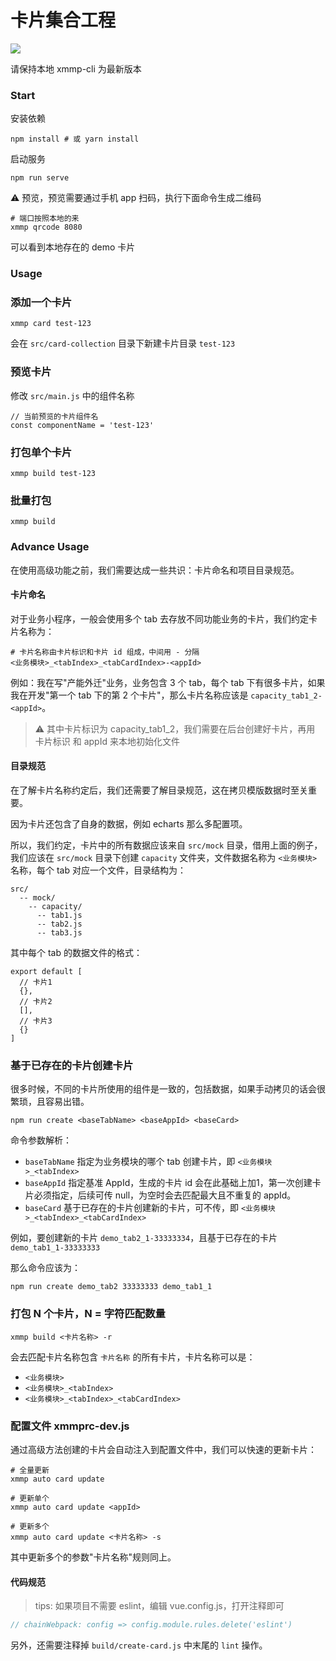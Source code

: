 # 卡片集合工程

![](https://img.shields.io/npm/v/xmmp-cli.svg)

请保持本地 xmmp-cli 为最新版本

### Start

安装依赖

```
npm install # 或 yarn install
```

启动服务

```
npm run serve
```

⚠️ 预览，预览需要通过手机 app 扫码，执行下面命令生成二维码

```
# 端口按照本地的来
xmmp qrcode 8080
```

可以看到本地存在的 demo 卡片

###  Usage

### 添加一个卡片

```
xmmp card test-123
```

会在 `src/card-collection` 目录下新建卡片目录 `test-123`

### 预览卡片

修改 `src/main.js` 中的组件名称

```
// 当前预览的卡片组件名
const componentName = 'test-123'
```

### 打包单个卡片

```
xmmp build test-123
```

### 批量打包

```
xmmp build
```

###  Advance Usage

在使用高级功能之前，我们需要达成一些共识：卡片命名和项目目录规范。

#### 卡片命名

对于业务小程序，一般会使用多个 tab 去存放不同功能业务的卡片，我们约定卡片名称为：

```
# 卡片名称由卡片标识和卡片 id 组成，中间用 - 分隔
<业务模块>_<tabIndex>_<tabCardIndex>-<appId>
```

例如：我在写"产能外迁"业务，业务包含 3 个 tab，每个 tab 下有很多卡片，如果我在开发"第一个 tab 下的第 2 个卡片"，那么卡片名称应该是 `capacity_tab1_2-<appId>`。

> ⚠️ 其中卡片标识为 capacity_tab1_2，我们需要在后台创建好卡片，再用 卡片标识 和 appId 来本地初始化文件

#### 目录规范

在了解卡片名称约定后，我们还需要了解目录规范，这在拷贝模版数据时至关重要。

因为卡片还包含了自身的数据，例如 echarts 那么多配置项。

所以，我们约定，卡片中的所有数据应该来自 `src/mock` 目录，借用上面的例子，我们应该在 `src/mock` 目录下创建 `capacity` 文件夹，文件数据名称为 `<业务模块>` 名称，每个 tab 对应一个文件，目录结构为：

```
src/
  -- mock/
    -- capacity/
      -- tab1.js
      -- tab2.js
      -- tab3.js
```

其中每个 tab 的数据文件的格式：

```
export default [
  // 卡片1
  {},
  // 卡片2
  [],
  // 卡片3
  {}
]
```

### 基于已存在的卡片创建卡片

很多时候，不同的卡片所使用的组件是一致的，包括数据，如果手动拷贝的话会很繁琐，且容易出错。

```
npm run create <baseTabName> <baseAppId> <baseCard>
```

命令参数解析：

- `baseTabName` 指定为业务模块的哪个 tab 创建卡片，即 `<业务模块>_<tabIndex>` 
- `baseAppId` 指定基准 AppId，生成的卡片 id 会在此基础上加1，第一次创建卡片必须指定，后续可传 null，为空时会去匹配最大且不重复的 appId。
- `baseCard` 基于已存在的卡片创建新的卡片，可不传，即 `<业务模块>_<tabIndex>_<tabCardIndex>` 

例如，要创建新的卡片 `demo_tab2_1-33333334`，且基于已存在的卡片 `demo_tab1_1-33333333`

那么命令应该为：

```
npm run create demo_tab2 33333333 demo_tab1_1
```

### 打包 N 个卡片，N = 字符匹配数量

```
xmmp build <卡片名称> -r
```

会去匹配卡片名称包含 `卡片名称` 的所有卡片，卡片名称可以是：

- `<业务模块>`
- `<业务模块>_<tabIndex>`
- `<业务模块>_<tabIndex>_<tabCardIndex>`

### 配置文件 xmmprc-dev.js

通过高级方法创建的卡片会自动注入到配置文件中，我们可以快速的更新卡片：

```
# 全量更新
xmmp auto card update

# 更新单个
xmmp auto card update <appId>

# 更新多个
xmmp auto card update <卡片名称> -s
```

其中更新多个的参数"卡片名称"规则同上。

#### 代码规范

> tips: 如果项目不需要 eslint，编辑 vue.config.js，打开注释即可

```js
// chainWebpack: config => config.module.rules.delete('eslint')
```

另外，还需要注释掉 `build/create-card.js` 中末尾的 `lint` 操作。
